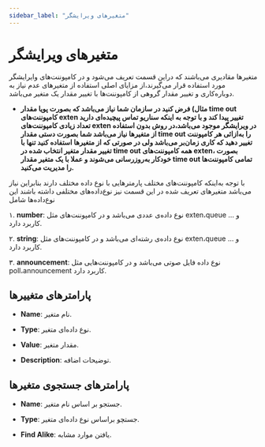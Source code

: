 ```yaml
---
sidebar_label: "متغیرهای ویرایشگر"
---
```

<head>
  <title>متغیرهای ویرایشگر | مستندات سیموتل</title>
</head>

# متغیرهای ویرایشگر

متغیرها مقادیری می‌باشند که دراین قسمت تعریف می‌شود و در کامپوننت‌های وایرایشگر مورد استفاده قرار می‌گیرند،از مزایای اصلی استفاده از متغیر‌های عدم نیاز به دوباره‌کاری و تغییر مقدار گروهی از کامپوننت‌ها با تغییر مقدار یک متغیر می‌باشد.

- **مثال) فرض کنید در سازمان شما نیاز می‌باشد که بصورت پویا مقدار time out کامپوننت‌های exten تغییر پیدا کند و با توجه به اینکه سناریو تماس پیچیده‌ای دارید تعداد  زیادی کامپوننت‌های exten در ویرایشگر موجود می‌باشد،در روش بدون استفاده از متغیرها نیاز می‌باشد شما بصورت دستی مقدار time out را به‌ازائی هر کامپوننت تغییر دهید که کاری زمان‌بر می‌باشد ولی در صورتی که از متغیرها استفاده کنید تنها با تغییر مقدار متغیر انتخاب‌ شده در time out همه کامپوننت‌های exten، بصورت خودکار به‌روزرسانی می‌شوند و عملا با یک متغیر مقدار time out تمامی کامپوننت‌ها را مدیریت می‌کنید.**



با توجه‌ به‌اینکه کامپوننت‌های مختلف پارمترهایی با نوع داده مختلف دارند بنابراین نیاز می‌باشد متغیرهای تعریف شده در این قسمت نیز نوع‌داده‌های مختلفی داشته باشند این نوع‌داده‌ها شامل

۱. **number**: نوع داده‌ی عددی می‌باشد و در کامپوننت‌های مثل exten،queue و ... کاربرد دارد.

۲. **string**: نوع داده‌ی رشته‌ای می‌باشد و در کامپوننت‌های مثل exten،queue و ... کاربرد دارد.

۳. **announcement**: نوع داده فایل صوتی می‌باشد و در کامپوننت‌هایی مثل poll،announcement کاربرد دارد.


## پارامترهای متغییرها

- **Name**: نام متغیر.

- **Type**: نوع داده‌ای متغیر.

- **Value**: مقدار متغیر.

- **Description**: توضیحات اضافه.


## پارامترهای جستجوی متغیرها

- **Name**: جستجو بر اساس نام متغیر.

- **Type**: جستچو براساس نوع داده‌ای متغیر.

- **Find Alike**: یافتن موارد مشابه.




